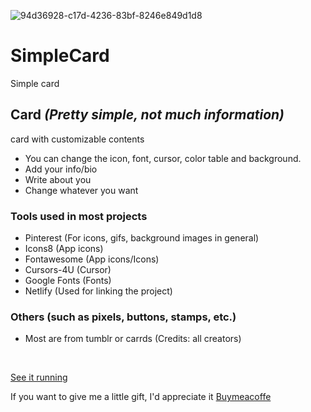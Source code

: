 ![94d36928-c17d-4236-83bf-8246e849d1d8](https://user-images.githubusercontent.com/123178455/213806919-e821bdc9-788b-4dac-9f87-ce06b16f3000.jpg)
# SimpleCard
Simple card

## Card *(Pretty simple, not much information)*
card with customizable contents

* You can change the icon, font, cursor, color table and background. 
* Add your info/bio
* Write about you
* Change whatever you want


### Tools used in most projects
- Pinterest (For icons, gifs, background images in general) 
- Icons8 (App icons)
- Fontawesome (App icons/Icons)
- Cursors-4U (Cursor)
- Google Fonts (Fonts)
- Netlify (Used for linking the project)

### Others (such as pixels, buttons, stamps, etc.)
- Most are from tumblr or carrds
(Credits: all creators)

<br>

[See it running](https://simplecardsanzu.netlify.app/) 

If you want to give me a little gift, I'd appreciate it [Buymeacoffe](https://www.buymeacoffee.com/buccini)


